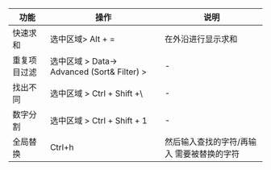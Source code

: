 |功能 | 操作 | 说明 | 
| ---- | ------- | ------------- |
|快速求和|选中区域> Alt + = |在外沿进行显示求和|
|重复项目过滤|选中区域 > Data-> Advanced (Sort& Filter) > |-|
|找出不同|选中区域 > Ctrl + Shift +\ |-|
|数字分割|选中区域 > Ctrl + Shift + 1 |-|
|全局替换|Ctrl+h |然后输入查找的字符/再输入 需要被替换的字符|
